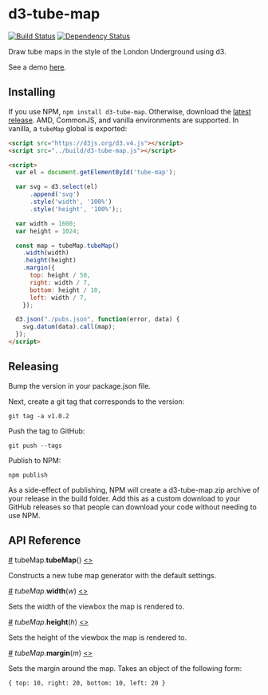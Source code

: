 # d3-tube-map

[![Build Status](https://travis-ci.org/johnwalley/d3-tube-map.svg?branch=master)](https://travis-ci.org/johnwalley/d3-tube-map)
[![Dependency Status](https://gemnasium.com/badges/github.com/johnwalley/d3-tube-map.svg)](https://gemnasium.com/github.com/johnwalley/d3-tube-map)

Draw tube maps in the style of the London Underground using d3.

See a demo [here](https://bl.ocks.org/johnwalley/9b6d8af7a209b95c5b9dff99073db420).

## Installing

If you use NPM, `npm install d3-tube-map`. Otherwise, download the [latest release](https://github.com/johnwalley/d3-tube-map/releases/latest). AMD, CommonJS, and vanilla environments are supported. In vanilla, a `tubeMap` global is exported:

```html
<script src="https://d3js.org/d3.v4.js"></script>
<script src="../build/d3-tube-map.js"></script>

<script>
  var el = document.getElementById('tube-map');

  var svg = d3.select(el)
      .append('svg')
      .style('width', '100%')
      .style('height', '100%');;

  var width = 1600;
  var height = 1024;

  const map = tubeMap.tubeMap()
    .width(width)
    .height(height)
    .margin({
      top: height / 50,
      right: width / 7,
      bottom: height / 10,
      left: width / 7,
    });    

  d3.json("./pubs.json", function(error, data) {
    svg.datum(data).call(map);
  });
</script>
```

## Releasing

Bump the version in your package.json file.

Next, create a git tag that corresponds to the version:

```
git tag -a v1.0.2
```

Push the tag to GitHub:

```
git push --tags
```

Publish to NPM:

```
npm publish
```

As a side-effect of publishing, NPM will create a d3-tube-map.zip archive of your release in the build folder. Add this as a custom download to your GitHub releases so that people can download your code without needing to use NPM.

## API Reference

<a name="tubeMap" href="#tubeMap">#</a> tubeMap.<b>tubeMap</b>() [<>](https://github.com/johnwalley/d3-tube-map/blob/master/src/tubeMap.js "Source")

Constructs a new tube map generator with the default settings.

<a name="tubeMap_width" href="#tubeMap_width">#</a> <i>tubeMap</i>.<b>width</b>(<i>w</i>) [<>](https://github.com/johnwalley/d3-tube-map/blob/master/src/tubeMap.js#L294 "Source")

Sets the width of the viewbox the map is rendered to.

<a name="tubeMap_height" href="#tubeMap_height">#</a> <i>tubeMap</i>.<b>height</b>(<i>h</i>) [<>](https://github.com/johnwalley/d3-tube-map/blob/master/src/tubeMap.js#L300 "Source")

Sets the height of the viewbox the map is rendered to.

<a name="tubeMap_margin" href="#tubeMap_margin">#</a> <i>tubeMap</i>.<b>margin</b>(<i>m</i>) [<>](https://github.com/johnwalley/d3-tube-map/blob/master/src/tubeMap.js#L306 "Source")

Sets the margin around the map. Takes an object of the following form:

````
{ top: 10, right: 20, bottom: 10, left: 20 }
````
